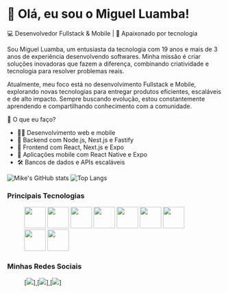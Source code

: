 <head>
  <link rel="stylesheet" type='text/css' href="https://cdn.jsdelivr.net/gh/devicons/devicon@latest/devicon.min.css" />
</head>

# 👋 Olá, eu sou o Miguel Luamba!
💻 Desenvolvedor Fullstack & Mobile | 🚀 Apaixonado por tecnologia

Sou Miguel Luamba, um entusiasta da tecnologia com 19 anos e mais de 3 anos de experiência desenvolvendo softwares. Minha missão é criar soluções inovadoras que fazem a diferença, combinando criatividade e tecnologia para resolver problemas reais.

Atualmente, meu foco está no desenvolvimento Fullstack e Mobile, explorando novas tecnologias para entregar produtos eficientes, escaláveis e de alto impacto. Sempre buscando evolução, estou constantemente aprendendo e compartilhando conhecimento com a comunidade.

📌 O que eu faço?

* 👨‍💻 Desenvolvimento web e mobile
* 🔧 Backend com Node.js, Nest.js e Fastify
* 🎨 Frontend com React, Next.js e Expo
* 📱 Aplicações mobile com React Native e Expo
* 🛠️ Bancos de dados e APIs escaláveis

<div class="display:flex;">
  
  ![Mike's GitHub stats](https://github-readme-stats.vercel.app/api?username=miguelluamba&show_icons=true&theme=transparent)
  ![Top Langs](https://github-readme-stats.vercel.app/api/top-langs/?username=miguelluamba&layout=compact)
</div>

<div>

<h3>Principais Tecnologias</h3>
<figure class="display:flex;">
  <img src="https://cdn.jsdelivr.net/gh/devicons/devicon@latest/icons/html5/html5-original.svg" width="50px" />
  <img src="https://cdn.jsdelivr.net/gh/devicons/devicon@latest/icons/css3/css3-original.svg" width="50px" />
  <img src="https://cdn.jsdelivr.net/gh/devicons/devicon@latest/icons/javascript/javascript-original.svg" width="50px" />
  <img src="https://cdn.jsdelivr.net/gh/devicons/devicon@latest/icons/typescript/typescript-original.svg" width="50px" />
  <img src="https://cdn.jsdelivr.net/gh/devicons/devicon@latest/icons/react/react-original.svg" width="50px" />
  <img src="https://cdn.jsdelivr.net/gh/devicons/devicon@latest/icons/nestjs/nestjs-original.svg" width="50px" />
  <img src="https://cdn.jsdelivr.net/gh/devicons/devicon@latest/icons/nodejs/nodejs-original.svg" width="50px" />     
  <img src="https://cdn.jsdelivr.net/gh/devicons/devicon@latest/icons/figma/figma-original.svg" width="50px"/>
  <img src="https://cdn.jsdelivr.net/gh/devicons/devicon@latest/icons/postgresql/postgresql-original.svg" width="50px" />
</figure>

          
</div>

<div>
  <h3>Minhas Redes Sociais</h3>
  <figure class="display:flex;">
      <a href="https://www.facebook.com/jonhalbino.joi" __blank>
        [<img src="https://img.shields.io/badge/Facebook-1877F2?style=for-the-badge&logo=facebook&logoColor=white"/>]
      </a>
      <a href="https://web.whatsapp.com/send/?phone=945617314" __blank>
        [<img src="https://img.shields.io/badge/WhatsApp-25D366?style=for-the-badge&logo=whatsapp&logoColor=white"/>]
      </a>
      <a href="https://www.linkedin.com/in/miguel-luamba-ba661b254/" __blank>
        [<img src="https://img.shields.io/badge/LinkedIn-0077B5?style=for-the-badge&logo=linkedin&logoColor=white"/>]
      </a>
  </figure>

</div>






          
